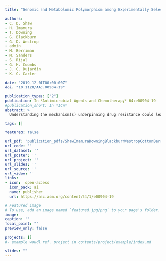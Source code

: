 ```yaml
---
title: "Genomic and Metabolomic Polymorphism among Experimentally Selected Paromomycin-Resistant Leishmania donovani Strains"

authors:
- C. D. Shaw
- H. Imamura
- T. Downing
- G. Blackburn
- G. D. Westrop
- admin
- M. Berriman
- M. Sanders
- S. Rijal
- G. H. Coombs
- J. C. Dujardin
- K. C. Carter

date: "2019-12-01T00:00:00Z"
doi: "10.1128/AAC.00904-19"

publication_types: ["2"]
publication: In *Antimicrobial Agents and Chemotherapy* 64:e00904-19
#publication_short: In *ICW*
abstract: >
  Understanding the mechanism(s) underpinning drug resistance could lead to novel treatments to reverse the increased tolerance of a pathogen. In this study, paromomycin (PMM) resistance (PMMr) was induced in three Nepalese clinical strains of *Leishmania donovani* with different inherent susceptibilities to antimony (Sb) drugs by stepwise exposure of promastigotes to PMM. Exposure to PMM resulted in the production of mixed populations of parasites, even though a single cloned population was used at the start of selection. PMM 50% inhibitory concentration (IC50) values for PMMr parasites varied between 104 and 481 μM at the promastigote stage and 32 and 195 μM at the intracellular amastigote stage. PMM resistance was associated with increased resistance to nitric oxide at the amastigote stage but not the promastigote stage (P < 0.05). This effect was most marked in the Sb-resistant (Sbr) PMMr clone, in which PMM resistance was associated with a significant upregulation of glutathione compared to that in its wild type (P < 0.05), although there was no change in the regulation of trypanothione (detected in its oxidized form). Interestingly, PMMr strains showed an increase in either the keto acid derivative of isoleucine (Sb intermediate PMMr) or the 2-hydroxy acids derived from arginine and tyrosine (Sb susceptible PMMr and Sbr PMMr). These results are consistent with the recent finding that the upregulation of the branched-chain amino acid aminotransferase and d-lactate dehydrogenase is linked to PMMr In addition, we found that PMMr is associated with a significant increase in aneuploidy during PMM selection in all the strains, which could allow the rapid selection of genetic changes that confer a survival advantage.

tags: []

featured: false

url_pdf: 'publication_pdfs/ShawImamuraDowningBlackburnWestropCottonBerrimanSandersRijalCoombsDujardinCarter_2019_GenomicAndMetabolomicPolymorphismAmongExperimentallySelectedParomomycinResistance_AntimicrobialAgentsAndChemotherapy.pdf'
url_code: ''
url_dataset: ''
url_poster: ''
url_project: ''
url_slides: ''
url_source: ''
url_video: ''
links:
- icon:  open-access
  icon_pack: ai
  name: publisher
  url: https://aac.asm.org/content/64/1/e00904-19

# Featured image
# To use, add an image named `featured.jpg/png` to your page's folder.
image:
caption: ''
focal_point: ""
preview_only: false

projects: []
#- example woudl ref. project in contents/project/example/index.md

slides: ""
---
```

